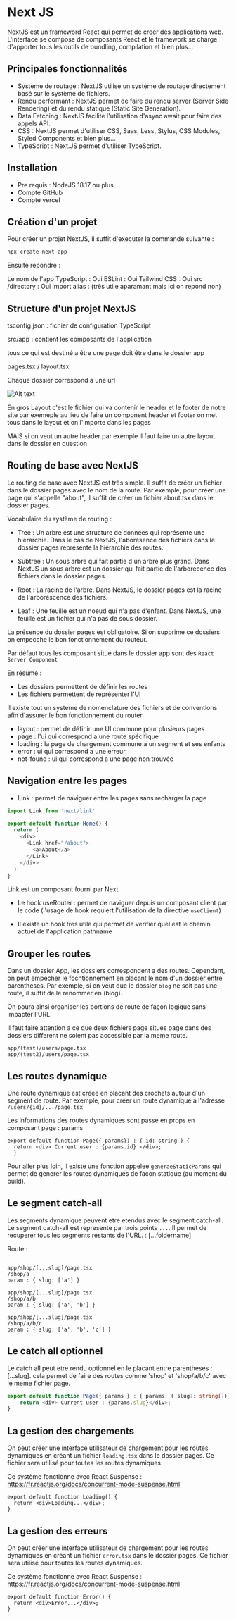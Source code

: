 # Next JS

NextJS est un frameword React qui permet de creer des applications web. L'interface se compose de composants React et le framework se charge d'apporter tous les outils de bundling, compilation et bien plus...

## Principales fonctionnalités

- Système de routage : NextJS utilise un système de routage directement basé sur le système de fichiers.
- Rendu performant : NextJS permet de faire du rendu server (Server Side Rendering) et du rendu statique (Static Site Generation).
- Data Fetching : NextJS facilite l'utilisation d'async await pour faire des appels API.
- CSS : NextJS permet d'utiliser CSS, Saas, Less, Stylus, CSS Modules, Styled Components et bien plus...
- TypeScript : Next.JS permet d'utiliser TypeScript.

## Installation

- Pre requis : NodeJS 18.17 ou plus 
- Compte GitHub 
- Compte vercel

## Création d'un projet

Pour créer un projet NextJS, il suffit d'executer la commande suivante :

```bash
npx create-next-app
```
Ensuite repondre : 

Le nom de l'app
TypeScript : Oui
ESLint : Oui
Tailwind CSS : Oui
src /directory : Oui
import alias : (très utile aparamant mais ici on repond non)

## Structure d'un projet NextJS

tsconfig.json : fichier de configuration TypeScript

src/app : contient les composants de l'application

tous ce qui est destiné a être une page doit être dans le dossier app

pages.tsx / layout.tsx 

Chaque dossier correspond a une url 

![Alt text](image.png)

En gros Layout c'est le fichier qui va contenir le header et le footer de notre site par exemeple 
au lieu de faire un component header et footer on met tous dans le layout et on l'importe dans les pages

MAIS si on veut un autre header par exemple il faut faire un autre layout dans le dossier en question

## Routing de base avec NextJS

Le routing de base avec NextJS est très simple. Il suffit de créer un fichier dans le dossier pages avec le nom de la route. Par exemple, pour créer une page qui s'appelle "about", il suffit de créer un fichier about.tsx dans le dossier pages.

Vocabulaire du système de routing : 

- Tree : Un arbre est une structure de données qui représente une hiérarchie. Dans le cas de NextJS, l'aborésence des fichiers dans le dossier pages représente la hiérarchie des routes.

- Subtree : Un sous arbre qui fait partie d'un arbre plus grand. Dans NextJS un sous arbre est un dossier qui fait partie de l'arborecence des fichiers dans le dossier pages.

- Root : La racine de l'arbre. Dans NextJS, le dossier pages est la racine de l'arboréscence des fichiers.

- Leaf : Une feuille est un noeud qui n'a pas d'enfant. Dans NextJS, une feuille est un fichier qui n'a pas de sous dossier.


La présence du dossier pages est obligatoire. Si on supprime ce dossiers on empecche le bon fonctionnement du routeur.

Par défaut tous les composant situé dans le dossier app sont des `React Server Component`

En résumé : 

- Les dossiers permettent de définir les routes
- Les fichiers permettent de représenter l'UI

Il existe tout un systeme de nomenclature des fichiers et de conventions afin d'assurer le bon fonctionnement du router.

- layout : permet de définir une UI commune pour plusieurs pages
- page : l'ui qui correspond a une route spécifique
- loading : la page de chargement commune a un segment et ses enfants
- error : ui qui correspond a une erreur
- not-found : ui qui correspond a une page non trouvée

## Navigation entre les pages

- Link : permet de naviguer entre les pages sans recharger la page

```ts
import Link from 'next/link'

export default function Home() {
  return (
    <div>
      <Link href="/about">
        <a>About</a>
      </Link>
    </div>
  )
}
```

Link est un composant fourni par Next.

- Le hook useRouter : permet de naviguer depuis un composant client par le code (l'usage de hook requiert l'utilisation de la directive `useClient`)

- Il existe un hook tres utile qui permet de verifier quel est le chemin actuel de l'application pathname

## Grouper les routes

Dans un dossier App, les dossiers correspondent a des routes. Cependant, on peut empecher le focntionnement en placant le nom d'un dossier entre parentheses. Par exemple, si on veut que le dossier `blog` ne soit pas une route, il suffit de le renommer en (blog).

On poura ainsi organiser les portions de route de façon logique sans impacter l'URL.

Il faut faire attention a ce que deux fichiers page situes page dans des dossiers different ne soient pas accessible par la meme route.

```
app/(test)/users/page.tsx
app/(test2)/users/page.tsx
```

## Les routes dynamique

Une route dynamique est créee en placant des crochets autour d'un segment de route. Par exemple, pour créer un route dynamique a l'adresse `/users/{id}/.../page.tsx`

Les informations des routes dynamiques sont passe en props en composant page : params

```tsx
export default function Page({ params}) : { id: string } {
  return <div> Current user : {params.id} </div>;
  }
```

Pour aller plus loin, il existe une fonction appelee `generaeStaticParams` qui permet de generer les routes dynamiques de facon statique (au moment du build).

## Le segment catch-all

Les segments dynamique peuvent etre etendus avec le segment catch-all. Le segment catch-all est represente par trois points `...`. Il permet de recuperer tous les segments restants de l'URL. : [...foldername]

Route : 

```

app/shop/[...slug]/page.tsx
/shop/a
param : { slug: ['a'] }

app/shop/[...slug]/page.tsx
/shop/a/b
param : { slug: ['a', 'b'] }

app/shop/[...slug]/page.tsx
/shop/a/b/c
param : { slug: ['a', 'b', 'c'] }

```

## Le catch all optionnel

Le catch all peut etre rendu optionnel en le placant entre parentheses : [...slug]. cela permet de faire des routes comme 'shop' et 'shop/a/b/c' avec le meme fichier page.

```ts
export default function Page({ params } : { params: ( slug?: string[])}){
    return <div> Current user : {params.slug}</div>;
}
```

## La gestion des chargements 

On peut créer une interface utilisateur de chargement pour les routes dynamiques en créant un fichier `loading.tsx` dans le dossier pages. Ce fichier sera utilisé pour toutes les routes dynamiques.

Ce système fonctionne avec React Suspense : https://fr.reactjs.org/docs/concurrent-mode-suspense.html

```tsx
export default function Loading() {
  return <div>Loading...</div>;
}
```

## La gestion des erreurs

On peut créer une interface utilisateur de chargement pour les routes dynamiques en créant un fichier `error.tsx` dans le dossier pages. Ce fichier sera utilisé pour toutes les routes dynamiques.

Ce système fonctionne avec React Suspense : https://fr.reactjs.org/docs/concurrent-mode-suspense.html

```tsx
export default function Error() {
  return <div>Error...</div>;
}
```